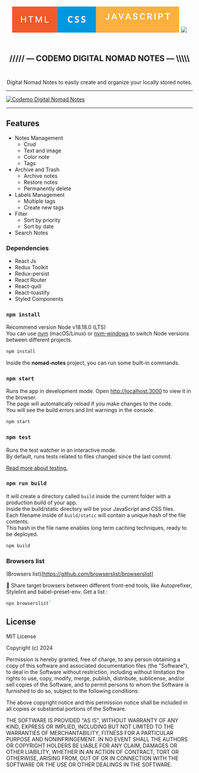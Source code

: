 <p align="center">  
  <a href="https://github.com/gigamaster/nomad-notes">
  <img src="html-css-javascript.svg" width="auto" alt="Codemo Digital Nomad Notes"></a>
  <img src="http://ForTheBadge.com/images/badges/powered-by-electricity.svg">
</p>

<h2 align="center">
<br />
///// — CODEMO DIGITAL NOMAD NOTES — \\\\\
<br /><br />
</h1>


<p align="center">Digital Nomad Notes to easily create and organize your locally stored notes.</p>

--- 
  
[![Codemo Digital Nomad Notes](nomad-notes-screen.jpg)](https://gigamaster.github.io/nomad-notes/)
  
--- 


## Features

- Notes Management
  - Crud
  - Text and image
  - Color note
  - Tags
- Archive and Trash
  - Archive notes
  - Restore notes
  - Permanently delete
- Labels Management
  - Multiple tags
  - Create new tags
- Filter
  - Sort by priority 
  - Sort by date
- Search Notes

### Dependencies

- React Js
- Redux Toolkit
- Redux-persist
- React Router
- React-quill
- React-toastify
- Styled Components


### `npm install`

Recommend version Node v18.18.0 (LTS)  
You can use [nvm](https://github.com/creationix/nvm#installation) (macOS/Linux) or [nvm-windows](https://github.com/coreybutler/nvm-windows#node-version-manager-nvm-for-windows) to switch Node versions between different projects.

```sh
npm install
```

Inside the **nomad-notes** project, you can run some built-in commands.  

### `npm start`

Runs the app in development mode. Open [http://localhost:3000](http://localhost:3000) to view it in the browser.   
The page will automatically reload if you make changes to the code.<br>
You will see the build errors and lint warnings in the console.

```sh
npm start
```

### `npm test`

Runs the test watcher in an interactive mode.<br>
By default, runs tests related to files changed since the last commit.

[Read more about testing.](https://facebook.github.io/create-react-app/docs/running-tests)


### `npm run build`

It will create a directory called `build` inside the current folder with a production build of your app.   
Inside the build/static directory will be your JavaScript and CSS files.   
Each filename inside of `build/static` will contain a unique hash of the file contents.   
This hash in the file name enables long term caching techniques, ready to be deployed.   

```sh
npm build
```

### Browsers list

(Browsers list)[https://github.com/browserslist/browserslist]

🦔 Share target browsers between different front-end tools, like Autoprefixer, Stylelint and babel-preset-env. Get a list : 

```sh
npx browserslist` 
```

## License

MIT License

Copyright (c) 2024

Permission is hereby granted, free of charge, to any person obtaining a copy
of this software and associated documentation files (the "Software"), to deal
in the Software without restriction, including without limitation the rights
to use, copy, modify, merge, publish, distribute, sublicense, and/or sell
copies of the Software, and to permit persons to whom the Software is
furnished to do so, subject to the following conditions:

The above copyright notice and this permission notice shall be included in all
copies or substantial portions of the Software.

THE SOFTWARE IS PROVIDED "AS IS", WITHOUT WARRANTY OF ANY KIND, EXPRESS OR
IMPLIED, INCLUDING BUT NOT LIMITED TO THE WARRANTIES OF MERCHANTABILITY,
FITNESS FOR A PARTICULAR PURPOSE AND NONINFRINGEMENT. IN NO EVENT SHALL THE
AUTHORS OR COPYRIGHT HOLDERS BE LIABLE FOR ANY CLAIM, DAMAGES OR OTHER
LIABILITY, WHETHER IN AN ACTION OF CONTRACT, TORT OR OTHERWISE, ARISING FROM,
OUT OF OR IN CONNECTION WITH THE SOFTWARE OR THE USE OR OTHER DEALINGS IN THE
SOFTWARE.
